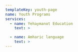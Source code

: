 ```yaml
---
templateKey: youth-page
name: Youth Programs
services:
  - name: Yehaymanot Education
    text: >

  - name: Amharic language
    text: >
---
```

